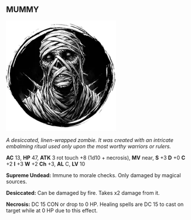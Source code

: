## MUMMY

![](images/mummy.webp)

_A desiccated, linen-wrapped zombie. It was created with an intricate embalming ritual used only upon the most worthy warriors or rulers._

**AC** 13, **HP** 47, **ATK** 3 rot touch +8 (1d10 + necrosis), **MV** near, **S** +3 **D** +0 **C** +2 **I** +3 **W** +2 **Ch** +3, **AL** C, **LV** 10

**Supreme Undead:** Immune to morale checks. Only damaged by magical sources.

**Desiccated:** Can be damaged by fire. Takes x2 damage from it.

**Necrosis:** DC 15 CON or drop to 0 HP. Healing spells are DC 15 to cast on target while at 0 HP due to this effect.

